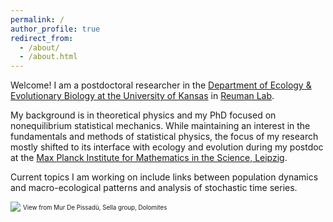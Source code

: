 ```yaml
---
permalink: /
author_profile: true
redirect_from: 
  - /about/
  - /about.html
---
```


Welcome! I am a postdoctoral researcher in the [Department of Ecology & Evolutionary Biology at the University of Kansas](https://eeb.ku.edu/)
in [Reuman Lab](https://reumanlab.ku.edu/).

My background is in theoretical physics and my PhD focused on nonequilibrium statistical mechanics.
While maintaining an interest in the fundamentals and methods of statistical physics, 
the focus of my research mostly shifted to its interface with ecology and evolution during my postdoc
at the [Max Planck Institute for Mathematics in the Science, Leipzig](https://www.mis.mpg.de/).

Current topics I am working on include links between population dynamics
and macro-ecological patterns and analysis of stochastic time series.

![](/images/MurDePissadùTop-cut.jpg)
<sup><sub>View from Mur De Pissadù, Sella group, Dolomites</sub></sup>

